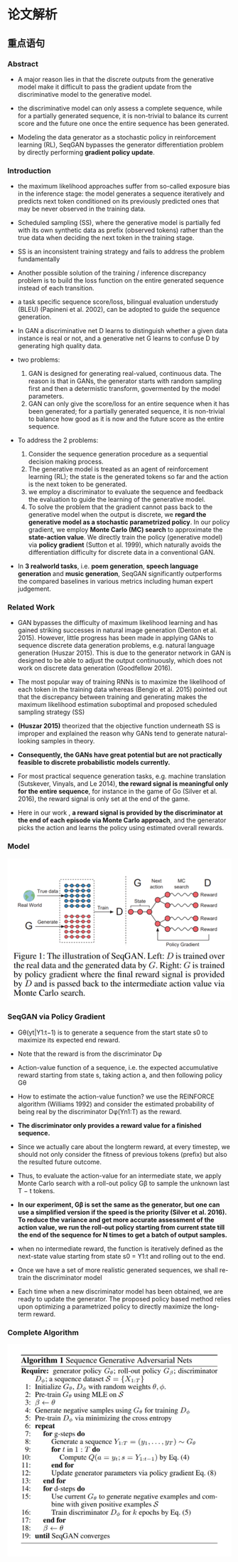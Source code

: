 # 论文解析

## 重点语句

### Abstract

* A major reason lies in that the discrete outputs from the generative model make it difficult to pass the gradient update from the discriminative model to the generative model.

* the discriminative model can only assess a complete sequence, while for a partially generated sequence, it is non-trivial to balance its current score and the future one once the entire sequence has been generated.

* Modeling the data generator as a stochastic policy in reinforcement learning (RL), SeqGAN bypasses the generator differentiation problem by directly performing **gradient policy update**.

### Introduction

* the maximum likelihood approaches suffer from so-called exposure bias in the inference
stage: the model generates a sequence iteratively and predicts next token conditioned on its previously predicted ones
that may be never observed in the training data.

* Scheduled sampling (SS), where the generative model is partially fed with its own synthetic data as prefix (observed tokens) rather than the true data when deciding the next token in the training stage. 

*  SS is an inconsistent training strategy and fails to address the problem fundamentally

* Another possible solution
of the training / inference discrepancy problem is to build
the loss function on the entire generated sequence instead
of each transition.

* a task specific sequence score/loss, bilingual evaluation understudy (BLEU) (Papineni et al. 2002),
can be adopted to guide the sequence generation.

* In GAN a discriminative
net D learns to distinguish whether a given data instance is
real or not, and a generative net G learns to confuse D by generating high quality data.

* two problems:
    1.  GAN is designed for generating real-valued, continuous data.
    The reason is that in GANs, the generator starts with random sampling first and then a determistic
transform, govermented by the model parameters.
    2.  GAN can only give the score/loss for
an entire sequence when it has been generated; for a partially
generated sequence, it is non-trivial to balance how good as
it is now and the future score as the entire sequence.

* To address the 2 problems:
    1. Consider the sequence generation procedure as a sequential decision making process.
    2. The generative model is treated as an agent of reinforcement learning (RL); the state is the generated tokens so far and the action is the next token to be generated.
    3. we employ a discriminator to
evaluate the sequence and feedback the evaluation to guide
the learning of the generative model.
    4. To solve the problem
that the gradient cannot pass back to the generative model
when the output is discrete, we **regard the generative model
as a stochastic parametrized policy**. In our policy gradient,
we employ **Monte Carlo (MC) search** to approximate the
**state-action value**. We directly train the policy (generative
model) via **policy gradient** (Sutton et al. 1999), which naturally avoids the differentiation difficulty for discrete data in a conventional GAN.

*  In **3 realworld tasks**, i.e. **poem generation**, **speech language generation** and **music generation**, SeqGAN significantly outperforms the compared baselines in various metrics including
human expert judgement.

### Related Work

* GAN bypasses the difficulty of maximum likelihood learning and has gained striking successes in natural image generation (Denton et al. 2015). However, little progress has
been made in applying GANs to sequence discrete data generation problems, e.g. natural language generation (Huszar 2015). This is due to the generator network in GAN is designed to be able to adjust the output continuously, which
does not work on discrete data generation (Goodfellow
2016).

* The most popular way of training RNNs is to maximize the likelihood of
each token in the training data whereas (Bengio et al. 2015)
pointed out that the discrepancy between training and generating makes the maximum likelihood estimation suboptimal and proposed scheduled sampling strategy (SS)

* **(Huszar 2015)** theorized that the objective function underneath SS is improper and explained the reason why GANs tend to generate natural-looking samples in theory.

* **Consequently, the GANs have great potential but are not practically feasible to discrete probabilistic models currently.**

* For most practical sequence generation tasks, e.g. machine translation (Sutskever,
Vinyals, and Le 2014), **the reward signal is meaningful only
for the entire sequence**, for instance in the game of Go (Silver et al. 2016), the reward signal is only set at the end of the
game. 

*  Here in our work , **a reward signal is provided by
the discriminator at the end of each episode via Monte Carlo
approach**, and the generator picks the action and learns the
policy using estimated overall rewards.

### Model

![SeqGAN](https://github.com/shuaishuaij/Readings/blob/master/NLP-GAN-%E5%AF%B9%E6%8A%97%E8%AE%AD%E7%BB%83/SeqGAN/pics/seqGAN1.PNG)

### SeqGAN via Policy Gradient

* Gθ(yt|Y1:t−1) is to generate a sequence from the start state s0 to maximize its expected end reward.
* Note that the reward is from the discriminator Dφ
* Action-value function of a sequence, i.e. the expected accumulative reward starting from state s, taking action a, and then following policy Gθ

*  How to estimate the action-value function? we use the REINFORCE algorithm (Williams 1992) and consider the estimated probability of being real by the discriminator Dφ(Yn1:T) as the reward.

* **The discriminator only provides a reward value for a finished sequence.**

* Since we actually care about the longterm reward, at every timestep, we should not only consider the fitness of previous tokens (prefix) but also the resulted future outcome.

* Thus, to evaluate the action-value for an intermediate state, we apply Monte Carlo search with a roll-out policy Gβ to sample the unknown last T − t tokens.

* **In our experiment, Gβ is set the same as the generator, but one can use
a simplified version if the speed is the priority (Silver et al.
2016). To reduce the variance and get more accurate assessment of the action value, we run the roll-out policy starting
from current state till the end of the sequence for N times to
get a batch of output samples.**

* when no intermediate reward, the function is iteratively defined as the next-state value starting from
state s0 = Y1:t and rolling out to the end.

* Once we have a set of more realistic generated sequences, we shall re-train the discriminator model 

* Each time when a new discriminator model has been obtained, we are ready to update the generator. The proposed policy based method relies upon optimizing a parametrized policy to directly maximize the long-term reward.

### Complete Algorithm
![SeqGAN](https://github.com/shuaishuaij/Readings/blob/master/NLP-GAN-%E5%AF%B9%E6%8A%97%E8%AE%AD%E7%BB%83/SeqGAN/pics/seqGAN2.PNG)






